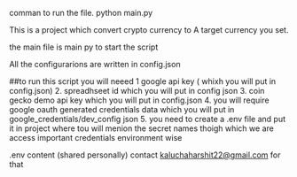 
comman to run the file.
python main.py


This is a project which convert crypto currency to A target currency you set.

the main file is main py to start the script

All the configurarions are written in config.json

##to run this script you will neeed
1 google api key ( whixh you will put in config.json)
2. spreadhseet id which you will put in config json
3. coin gecko demo api key which you will put in config.json
4. you will require google oauth generated credentials data which you will
put in google_credentials/dev_config json
5. you need to create a .env file and put it in project
where tou will menion the secret names thoigh which  we are access important credentials environment wise

.env content (shared personally)
contact kaluchaharshit22@gmail.com for that
